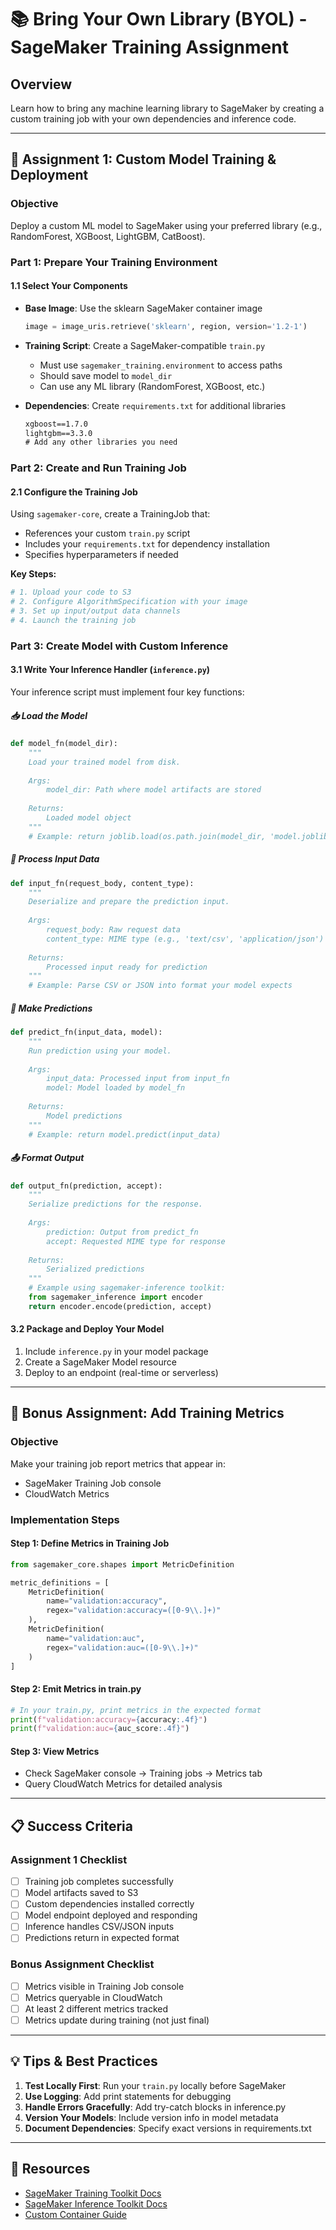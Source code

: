 # 📚 Bring Your Own Library (BYOL) - SageMaker Training Assignment

## Overview
Learn how to bring any machine learning library to SageMaker by creating a custom training job with your own dependencies and inference code.

---

## 🎯 Assignment 1: Custom Model Training & Deployment

### Objective
Deploy a custom ML model to SageMaker using your preferred library (e.g., RandomForest, XGBoost, LightGBM, CatBoost).

### Part 1: Prepare Your Training Environment

#### 1.1 Select Your Components
- **Base Image**: Use the sklearn SageMaker container image
  ```python
  image = image_uris.retrieve('sklearn', region, version='1.2-1')
  ```
  
- **Training Script**: Create a SageMaker-compatible `train.py`
  - Must use `sagemaker_training.environment` to access paths
  - Should save model to `model_dir`
  - Can use any ML library (RandomForest, XGBoost, etc.)

- **Dependencies**: Create `requirements.txt` for additional libraries
  ```txt
  xgboost==1.7.0
  lightgbm==3.3.0
  # Add any other libraries you need
  ```

### Part 2: Create and Run Training Job

#### 2.1 Configure the Training Job
Using `sagemaker-core`, create a TrainingJob that:
- References your custom `train.py` script
- Includes your `requirements.txt` for dependency installation
- Specifies hyperparameters if needed

**Key Steps:**
```python
# 1. Upload your code to S3
# 2. Configure AlgorithmSpecification with your image
# 3. Set up input/output data channels
# 4. Launch the training job
```

### Part 3: Create Model with Custom Inference

#### 3.1 Write Your Inference Handler (`inference.py`)

Your inference script must implement four key functions:

##### 📥 **Load the Model**
```python
def model_fn(model_dir):
    """
    Load your trained model from disk.
    
    Args:
        model_dir: Path where model artifacts are stored
    
    Returns:
        Loaded model object
    """
    # Example: return joblib.load(os.path.join(model_dir, 'model.joblib'))
```

##### 🔄 **Process Input Data**
```python
def input_fn(request_body, content_type):
    """
    Deserialize and prepare the prediction input.
    
    Args:
        request_body: Raw request data
        content_type: MIME type (e.g., 'text/csv', 'application/json')
    
    Returns:
        Processed input ready for prediction
    """
    # Example: Parse CSV or JSON into format your model expects
```

##### 🎯 **Make Predictions**
```python
def predict_fn(input_data, model):
    """
    Run prediction using your model.
    
    Args:
        input_data: Processed input from input_fn
        model: Model loaded by model_fn
    
    Returns:
        Model predictions
    """
    # Example: return model.predict(input_data)
```

##### 📤 **Format Output**
```python
def output_fn(prediction, accept):
    """
    Serialize predictions for the response.
    
    Args:
        prediction: Output from predict_fn
        accept: Requested MIME type for response
    
    Returns:
        Serialized predictions
    """
    # Example using sagemaker-inference toolkit:
    from sagemaker_inference import encoder
    return encoder.encode(prediction, accept)
```

#### 3.2 Package and Deploy Your Model
1. Include `inference.py` in your model package
2. Create a SageMaker Model resource
3. Deploy to an endpoint (real-time or serverless)

---

## 🌟 Bonus Assignment: Add Training Metrics

### Objective
Make your training job report metrics that appear in:
- SageMaker Training Job console
- CloudWatch Metrics

### Implementation Steps

#### Step 1: Define Metrics in Training Job
```python
from sagemaker_core.shapes import MetricDefinition

metric_definitions = [
    MetricDefinition(
        name="validation:accuracy",
        regex="validation:accuracy=([0-9\\.]+)"
    ),
    MetricDefinition(
        name="validation:auc",
        regex="validation:auc=([0-9\\.]+)"
    )
]
```

#### Step 2: Emit Metrics in train.py
```python
# In your train.py, print metrics in the expected format
print(f"validation:accuracy={accuracy:.4f}")
print(f"validation:auc={auc_score:.4f}")
```

#### Step 3: View Metrics
- Check SageMaker console → Training jobs → Metrics tab
- Query CloudWatch Metrics for detailed analysis

---

## 📋 Success Criteria

### Assignment 1 Checklist
- [ ] Training job completes successfully
- [ ] Model artifacts saved to S3
- [ ] Custom dependencies installed correctly
- [ ] Model endpoint deployed and responding
- [ ] Inference handles CSV/JSON inputs
- [ ] Predictions return in expected format

### Bonus Assignment Checklist
- [ ] Metrics visible in Training Job console
- [ ] Metrics queryable in CloudWatch
- [ ] At least 2 different metrics tracked
- [ ] Metrics update during training (not just final)

---

## 💡 Tips & Best Practices

1. **Test Locally First**: Run your `train.py` locally before SageMaker
2. **Use Logging**: Add print statements for debugging
3. **Handle Errors Gracefully**: Add try-catch blocks in inference.py
4. **Version Your Models**: Include version info in model metadata
5. **Document Dependencies**: Specify exact versions in requirements.txt

---

## 🔗 Resources

- [SageMaker Training Toolkit Docs](https://github.com/aws/sagemaker-training-toolkit)
- [SageMaker Inference Toolkit Docs](https://github.com/aws/sagemaker-inference-toolkit)
- [Custom Container Guide](https://docs.aws.amazon.com/sagemaker/latest/dg/your-algorithms.html)
